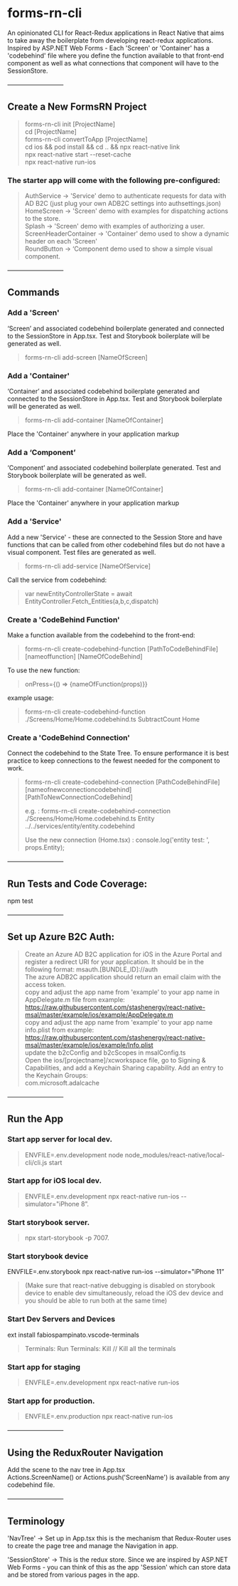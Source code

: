 # forms-rn-cli

An opinionated CLI for React-Redux applications in React Native that aims to take away the boilerplate from developing react-redux applications. Inspired by ASP.NET Web Forms - Each 'Screen' or 'Container' has a 'codebehind' file where you define the function available to that front-end component as well as what connections that component will have to the SessionStore.

—————————

## Create a New FormsRN Project

> forms-rn-cli init [ProjectName]  
> cd [ProjectName]  
> forms-rn-cli convertToApp [ProjectName]  
> cd ios && pod install && cd .. && npx react-native link  
> npx react-native start --reset-cache  
> npx react-native run-ios

### The starter app will come with the following pre-configured:

> AuthService -> 'Service' demo to authenticate requests for data with AD B2C (just plug your own ADB2C settings into authsettings.json)  
> HomeScreen -> 'Screen' demo with examples for dispatching actions to the store.  
> Splash -> 'Screen' demo with examples of authorizing a user.  
> ScreenHeaderContainer -> 'Container' demo used to show a dynamic header on each 'Screen'  
> RoundButton -> ‘Component demo used to show a simple visual component.

—————————

## Commands

### Add a 'Screen'

‘Screen’ and associated codebehind boilerplate generated and connected to the SessionStore in App.tsx.
Test and Storybook boilerplate will be generated as well.

> forms-rn-cli add-screen [NameOfScreen]

### Add a 'Container'

‘Container’ and associated codebehind boilerplate generated and connected to the SessionStore in App.tsx.
Test and Storybook boilerplate will be generated as well.

> forms-rn-cli add-container [NameOfContainer]

Place the 'Container' anywhere in your application markup <NameOfContainer />

### Add a ‘Component’

‘Component’ and associated codebehind boilerplate generated. Test and Storybook boilerplate will be generated as well.

> forms-rn-cli add-container [NameOfContainer]

Place the 'Container' anywhere in your application markup <NameOfContainer />

### Add a 'Service'

Add a new 'Service' - these are connected to the Session Store and have functions that can be called from other codebehind files but do not have a visual component. Test files are generated as well.

> forms-rn-cli add-service [NameOfService]

Call the service from codebehind:

> var newEntityControllerState = await EntityController.Fetch_Entities(a,b,c,dispatch)

### Create a 'CodeBehind Function'

Make a function available from the codebehind to the front-end:

> forms-rn-cli create-codebehind-function [PathToCodeBehindFile][nameoffunction] [NameOfCodeBehind]

To use the new function:

> onPress={() => {nameOfFunction(props)}}

example usage:

> forms-rn-cli create-codebehind-function ./Screens/Home/Home.codebehind.ts SubtractCount Home

### Create a 'CodeBehind Connection'

Connect the codebehind to the State Tree. To ensure performance it is best practice to keep connections to the fewest needed for the component to work.

> forms-rn-cli create-codebehind-connection [PathCodeBehindFile][nameofnewconnectioncodebehind] [PathToNewConnectionCodeBehind]
>
> e.g. : forms-rn-cli create-codebehind-connection ./Screens/Home/Home.codebehind.ts Entity ../../services/entity/entity.codebehind
>
> Use the new connection (Home.tsx) :
> console.log('entity test: ', props.Entity);

—————————

## Run Tests and Code Coverage:

npm test

—————————

## Set up Azure B2C Auth:

> Create an Azure AD B2C application for iOS in the Azure Portal and register a redirect URI for your application. It should be in the following format: msauth.[BUNDLE_ID]://auth  
> The azure ADB2C application should return an email claim with the access token.  
> copy and adjust the app name from 'example' to your app name in AppDelegate.m file from example: https://raw.githubusercontent.com/stashenergy/react-native-msal/master/example/ios/example/AppDelegate.m  
> copy and adjust the app name from 'example' to your app name info.plist from example: https://raw.githubusercontent.com/stashenergy/react-native-msal/master/example/ios/example/Info.plist  
> update the b2cConfig and b2cScopes in msalConfig.ts  
> Open the ios/[projectname]/xcworkspace file, go to Signing & Capabilities, and add a Keychain Sharing capability. Add an entry to the Keychain Groups:  
> com.microsoft.adalcache

—————————

## Run the App

### Start app server for local dev.

> ENVFILE=.env.development node node_modules/react-native/local-cli/cli.js start

### Start app for iOS local dev.

> ENVFILE=.env.development npx react-native run-ios --simulator="iPhone 8”.

### Start storybook server.

> npx start-storybook -p 7007.

### Start storybook device

ENVFILE=.env.storybook npx react-native run-ios --simulator="iPhone 11”

> (Make sure that react-native debugging is disabled on storybook device to enable dev simultaneously, reload the iOS dev device and you should be able to run both at the same time)

### Start Dev Servers and Devices

ext install fabiospampinato.vscode-terminals

> Terminals: Run
> Terminals: Kill // Kill all the terminals

### Start app for staging

> ENVFILE=.env.development npx react-native run-ios

### Start app for production.

> ENVFILE=.env.production npx react-native run-ios

—————————

## Using the ReduxRouter Navigation

Add the scene to the nav tree in App.tsx  
Actions.ScreenName() or Actions.push('ScreenName') is available from any codebehind file.

—————————

## Terminology

'NavTree' -> Set up in App.tsx this is the mechanism that Redux-Router uses to create the page tree and manage the Navigation in app.

'SessionStore' -> This is the redux store. Since we are inspired by ASP.NET Web Forms - you can think of this as the app 'Session' which can store data and be stored from various pages in the app.
